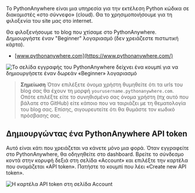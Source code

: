 Το PythonAnywhere είναι μια υπηρεσία για την εκτέλεση Python κώδικα σε διακομιστές «στο σύννεφο» (cloud). Θα το χρησιμοποιήσουμε για τη φιλοξενία του site μας στο internet.

Θα φιλοξενήσουμε το blog που χτίσαμε στο PythonAnywhere. Δημιουργήστε έναν "Beginner" λογαριασμό (δεν χρειάζεστε πιστωτική κάρτα).

* [www.pythonanywhere.com](https://www.pythonanywhere.com/)

![Το σελίδα εγγραφής του PythonAnywhere δείχνει ένα κουμπί για να δημιουργήσετε έναν δωρεάν «Beginner» λογαριασμό](../deploy/images/pythonanywhere_beginner_account_button.png)

> **Σημείωση** Όταν επιλέξετε όνομα χρήστη θυμηθείτε ότι τα urls του blog σας θα έχουν τη μορφή `yourusername.pythonanywhere.com`. Οπότε επιλέξτε είτε το συνηθισμένο σας όνομα χρήστη (πχ αυτό που βάλατε στο GitHub) είτε κάποιο που να ταιριάζει με τη θεματολογία του blog σας. Επίσης, σιγουρευτείτε ότι θα θυμάστε τον κωδικό πρόσβασης σας.

## Δημιουργώντας ένα PythonAnywhere API token

Αυτό είναι κάτι που χρειάζεται να κάνετε μόνο μια φορά. Όταν εγγραφείτε στο PythonAnywhere, θα οδηγηθείτε στο dashboard. Βρείτε το σύνδεσμο κοντά στην κορυφή δεξιά στη σελίδα «Account» και επιλέξτε την καρτέλα που ονομάζεται «API token». Πατήστε το κουμπί που λέει «Create new API token».

![Η καρτέλα API token στη σελίδα Account](../deploy/images/pythonanywhere_create_api_token.png)